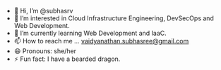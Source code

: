 - 👋 Hi, I’m @subhasrv
- 👀 I’m interested in Cloud Infrastructure Engineering, DevSecOps and Web Development. 
- 🌱 I’m currently learning Web Development and IaaC. 
- 📫 How to reach me ... vaidyanathan.subhasree@gmail.com 
- 😄 Pronouns: she/her
- ⚡ Fun fact: I have a bearded dragon.

<!---
subhasrv/subhasrv is a ✨ special ✨ repository because its `README.md` (this file) appears on your GitHub profile.
You can click the Preview link to take a look at your changes.
--->
